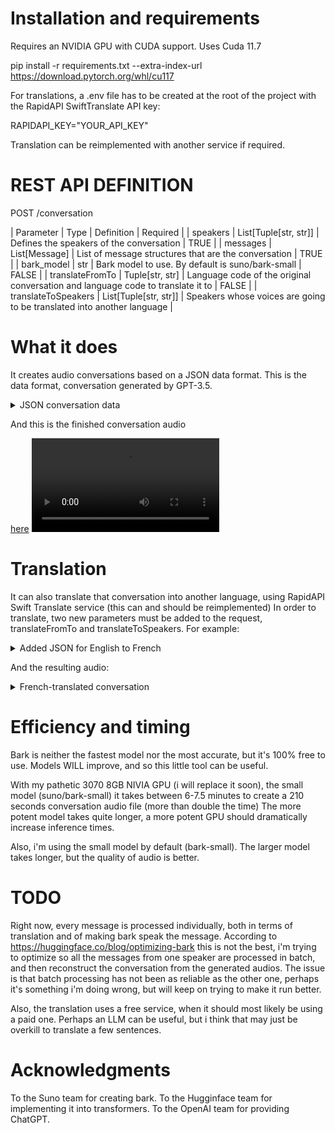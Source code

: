 # Installation and requirements

Requires an NVIDIA GPU with CUDA support.
Uses Cuda 11.7

pip install -r requirements.txt --extra-index-url https://download.pytorch.org/whl/cu117

For translations, a .env file has to be created at the root of the project with the RapidAPI SwiftTranslate API key:

RAPIDAPI_KEY="YOUR_API_KEY"

Translation can be reimplemented with another service if required.

# REST API DEFINITION

POST /conversation

| Parameter | Type | Definition | Required |
| speakers | List[Tuple[str, str]] | Defines the speakers of the conversation | TRUE |
| messages | List[Message] | List of message structures that are the conversation | TRUE |
| bark_model | str | Bark model to use. By default is suno/bark-small | FALSE |
| translateFromTo | Tuple[str, str] | Language code of the original conversation and language code to translate it to | FALSE |
| translateToSpeakers | List[Tuple[str, str]] | Speakers whose voices are going to be translated into another language |

# What it does

It creates audio conversations based on a JSON data format.
This is the data format, conversation generated by GPT-3.5.

<details>
  <summary>JSON conversation data</summary> 
  
  ```
{
    "bark_model": "suno/bark-small",
    "speakers": [
        ["Alex", "v2/en_speaker_1"],
        ["Luis", "v2/en_speaker_2"]
    ],
    "messages": [
        {
            "speaker": "Alex",
            "message": "Luis, have you ever wondered about the meaning of life, especially in this era of rapid advancements in AI?"
        },
        {
            "speaker": "Luis",
            "message": "Absolutely, Alex. It's a profound question. Do you think AI has any role in defining the purpose of our existence?"
        },
        {
            "speaker": "Alex",
            "message": "Interesting thought. While AI enhances our capabilities, I believe the meaning of life goes beyond technological advancements. What's your take?"
        },
        {
            "speaker": "Luis",
            "message": "I agree, Alex. AI may assist us, but finding purpose is a personal journey. It's about connections, experiences, and making a positive impact on the world."
        },
        {
            "speaker": "Alex",
            "message": "True. Our interactions with AI should enrich our lives, not overshadow the human experience. What values do you think are crucial in this context?"
        },
        {
            "speaker": "Luis",
            "message": "Empathy, compassion, and creativity come to mind. These human qualities define our essence and contribute to a meaningful life."
        },
        {
            "speaker": "Alex",
            "message": "Absolutely. AI can handle tasks, but the depth of human emotions and the pursuit of knowledge give life its richness. How do you see the balance between AI and humanity?"
        },
        {
            "speaker": "Luis",
            "message": "Maintaining a balance is crucial. We should leverage AI for efficiency but ensure it aligns with our values. Human connection remains irreplaceable."
        },
        {
            "speaker": "Alex",
            "message": "Well said, Luis. It's about using technology as a tool to enhance our lives rather than letting it dictate our existence. What about the ethical aspects of AI?"
        },
        {
            "speaker": "Luis",
            "message": "Ethics are vital. We need responsible AI development to prevent unintended consequences. Ensuring AI aligns with human values is key to a harmonious future."
        },
        {
            "speaker": "Alex",
            "message": "Couldn't agree more. As we navigate this AI era, fostering a global conversation on ethics and values will be crucial. What role do you see for individuals in shaping this future?"
        },
        {
            "speaker": "Luis",
            "message": "Individuals play a significant role. By staying informed, promoting ethical practices, and actively participating in discussions, we can collectively shape a positive future."
        },
        {
            "speaker": "Alex",
            "message": "Absolutely, Luis. It's a shared responsibility. As we harness the power of AI, let's ensure it aligns with our collective vision of a purposeful and meaningful life. What do you envision for the future?"
        },
        {
            "speaker": "Luis",
            "message": "I see a future where AI and humanity coexist harmoniously, complementing each other's strengths. Together, we can unlock new possibilities and make a positive impact on the world."
        },
        {
            "speaker": "Alex",
            "message": "Well said, Luis. Let's work towards that future. As we navigate this era, let's ensure the meaning of life continues to thrive, enriched by our humanity and guided by ethical principles."
        },
        {
            "speaker": "Luis",
            "message": "Agreed, Alex. It's a journey worth taking. As long as we keep our values at the forefront, the era of AI can be a force for good in defining the meaning of life."
        }
    ]
}
  ```
  
</details>

And this is the finished conversation audio

[here](https://github.com/ElAlex2/bark-conversation/tree/master/mp4/AI_EN.mp4)
[<video src="https://github.com/ElAlex2/bark-conversation/tree/master/mp4/AI_EN.mp4">](https://github.com/ElAlex2/bark-conversation/tree/master/mp4/AI_EN.mp4)

</details>



# Translation

It can also translate that conversation into another language, using RapidAPI Swift Translate service (this can and should be reimplemented)
In order to translate, two new parameters must be added to the request, translateFromTo and translateToSpeakers.
For example:

<details>
    <summary>Added JSON for English to French</summary> 
    ```
    "translateFromTo": ["en", "fr"],
    "translateToSpeakers": [
        ["Alex", "v2/fr_speaker_1"],
        ["Luis", "v2/fr_speaker_2"]
    ]
    ```
</details>

And the resulting audio:

<details>
    <summary>French-translated conversation</summary>

    [Audio](mp4/AI_FR.mp4)
</details>




# Efficiency and timing

Bark is neither the fastest model nor the most accurate, but it's 100% free to use. Models WILL improve, and so
this little tool can be useful.

With my pathetic 3070 8GB NIVIA GPU (i will replace it soon), the small model (suno/bark-small) it takes between 6-7.5 minutes to create a 210 seconds conversation audio file (more than double the time)
The more potent model takes quite longer, a more potent GPU should dramatically increase inference times.

Also, i'm using the small model by default (bark-small). The larger model takes longer, but the quality of audio is better.

# TODO

Right now, every message is processed individually, both in terms of translation and of making bark speak the message.
According to https://huggingface.co/blog/optimizing-bark this is not the best, i'm trying to optimize so all the messages from one speaker
are processed in batch, and then reconstruct the conversation from the generated audios.
The issue is that batch processing has not been as reliable as the other one, perhaps it's something i'm doing wrong, but will keep on trying to make it run better.

Also, the translation uses a free service, when it should most likely be using a paid one. Perhaps an LLM can be useful, but i think that may just be overkill to translate a few sentences.

# Acknowledgments

To the Suno team for creating bark.
To the Hugginface team for implementing it into transformers.
To the OpenAI team for providing ChatGPT.
